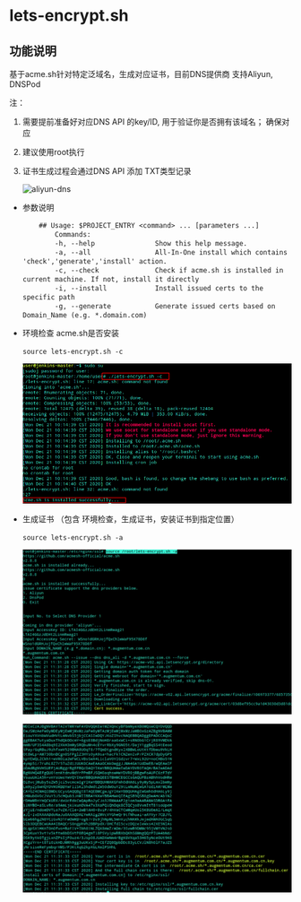 # lets-encrypt.sh

## 功能说明

基于acme.sh针对特定泛域名，生成对应证书，目前DNS提供商 支持Aliyun, DNSPod

注：

1. 需要提前准备好对应DNS API 的key/ID, 用于验证你是否拥有该域名； 确保对应
2. 建议使用root执行
3. 证书生成过程会通过DNS API 添加 TXT类型记录

    ![aliyun-dns](./images/aliyun-dns.png)

- 参数说明

    ``` shell
        ## Usage: $PROJECT_ENTRY <command> ... [parameters ...]
            Commands:
            -h, --help               Show this help message.
            -a, --all                All-In-One install which contains 'check','generate','install' action.
            -c, --check              Check if acme.sh is installed in current machine. If not, install it directly
            -i, --install            Install issued certs to the specific path
            -g, --generate           Generate issued certs based on Domain_Name (e.g. *.domain.com)
    ```

- 环境检查 acme.sh是否安装

    `source lets-encrypt.sh -c`

    ![shell-c](./images/shell-c.png)

- 生成证书 （包含 环境检查，生成证书，安装证书到指定位置）

    `source lets-encrypt.sh -a`

    ![shell-a-1](./images/shell-a-1.png)

    ![shell-a-1](./images/shell-a-2.png)